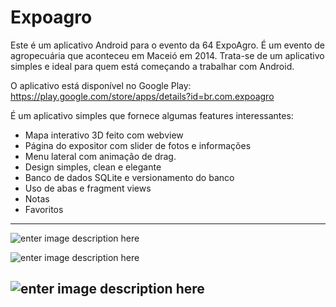 # Expoagro
Este é um aplicativo Android para o evento da 64 ExpoAgro. É um evento de agropecuária que aconteceu em Maceió em 2014. 
Trata-se de um aplicativo simples e ideal para quem está começando a trabalhar com Android.

O aplicativo está disponível no Google Play: https://play.google.com/store/apps/details?id=br.com.expoagro

É um aplicativo simples que fornece algumas features interessantes:
- Mapa interativo 3D feito com webview
- Página do expositor com slider de fotos e informações
- Menu lateral com animação de drag.
- Design simples, clean e elegante
- Banco de dados SQLite e versionamento do banco
- Uso de abas e fragment views
- Notas 
- Favoritos


------
![enter image description here](https://s3-us-west-2.amazonaws.com/git-hub-expoagro/unnamed+(3).webp)

![enter image description here](https://s3-us-west-2.amazonaws.com/git-hub-expoagro/unnamed+(4).webp)

![enter image description here](https://s3-us-west-2.amazonaws.com/git-hub-expoagro/unnamed+(5).webp)
------

